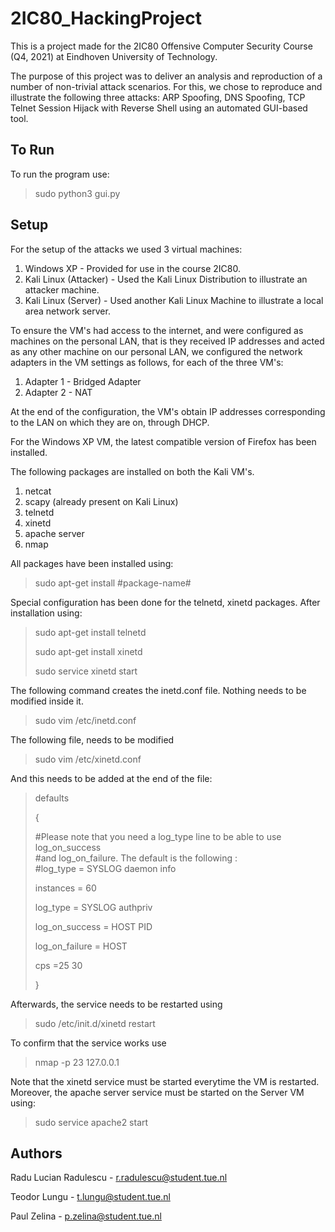 
# 2IC80_HackingProject

This is a project made for the 2IC80 Offensive Computer Security Course (Q4, 2021) at Eindhoven University of Technology.

The purpose of this project was to deliver an analysis and reproduction of a number of non-trivial attack scenarios. For this, we chose to reproduce and illustrate the following three attacks: ARP Spoofing, DNS Spoofing, TCP Telnet Session Hijack with Reverse Shell using an automated GUI-based tool.

## To Run
To run the program use:

> sudo python3 gui.py

## Setup

For the setup of the attacks we used 3 virtual machines:

 1. Windows XP - Provided for use in the course 2IC80.
 2. Kali Linux (Attacker) - Used the Kali Linux Distribution to illustrate an attacker machine.
 3. Kali Linux (Server) - Used another Kali Linux Machine to illustrate a local area network server.

To ensure the VM's had access to the internet, and were configured as machines on the personal LAN, that is they received IP addresses and acted as any other machine on our personal LAN, we configured the network adapters in the VM settings as follows, for each of the three VM's:

 1. Adapter 1 - Bridged Adapter
 2. Adapter 2 - NAT

At the end of the configuration, the VM's obtain IP addresses corresponding to the LAN on which they are on, through DHCP.

For the Windows XP VM, the latest compatible version of Firefox has been installed.

The following packages are installed on both the Kali VM's.

 1. netcat
 2. scapy (already present on Kali Linux)
 3. telnetd
 4. xinetd
 5. apache server
 6. nmap

All packages have been installed using: 
> sudo apt-get install #package-name#

Special configuration has been done for the telnetd, xinetd packages. After installation using:

> sudo apt-get install telnetd
> 
> sudo apt-get install xinetd
> 
> sudo service xinetd start

The following command creates the inetd.conf file. Nothing needs to be modified inside it.

> sudo vim /etc/inetd.conf

The following file, needs to be modified

> sudo vim /etc/xinetd.conf

And this needs to be added at the end of the file:

>  defaults   
>  
>  {  
>  
> #Please note that you need a log_type line to be able to use log_on_success  
> #and log_on_failure. The default is the following :  
> #log_type = SYSLOG daemon info  
> 
>  instances = 60  
>  
>   log_type = SYSLOG authpriv 
>   
>   log_on_success = HOST PID 
>   
>   log_on_failure = HOST   
>       
> cps =25 30  
> 
>   }

Afterwards, the service needs to be restarted using

> sudo /etc/init.d/xinetd restart

To confirm that the service works use

> nmap -p 23 127.0.0.1

Note that the xinetd service must be started everytime the VM is restarted. Moreover, the apache server service must be started on the Server VM using:

> sudo service apache2 start

## Authors
Radu Lucian Radulescu - r.radulescu@student.tue.nl

Teodor Lungu - t.lungu@student.tue.nl

Paul Zelina - p.zelina@student.tue.nl



